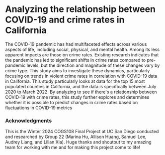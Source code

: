 # Analyzing the relationship between COVID-19 and crime rates in California
The COVID-19 pandemic has had multifaceted effects across various aspects of life, including social, physical, and mental health. Among its less apparent impacts are those on crime rates. Existing research indicates that the pandemic has led to significant shifts in crime rates compared to pre-pandemic levels, but the direction and magnitude of these changes vary by crime type. This study aims to investigate these dynamics, particularly focusing on trends in violent crime rates in correlation with COVID-19 data in California. This study particularly looks at data for the top 15 most populated counties in California, and the data is specifically between July 2020 to March 2022. By analyzing to see if there's a relationship between COVID-19 with crime rates, this study further explores and determines whether it is possible to predict changes in crime rates based on fluctuations in COVID-19 metrics

### Acknowledgments
This is the Winter 2024 COGS108 Final Project at UC San Diego conducted and researched by Group 22 (Marina Hu, Allison Huang, Samuel Lee, Audrey Liang, and Lilian Xia). Huge thanks and shoutout to my amazing team for working with me and for making this project come to life! 

